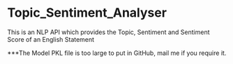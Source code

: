 # Topic_Sentiment_Analyser
This is an NLP API which provides the Topic, Sentiment and Sentiment Score of an English Statement




***The Model PKL file is too large to put in GitHub, mail me if you require it.
